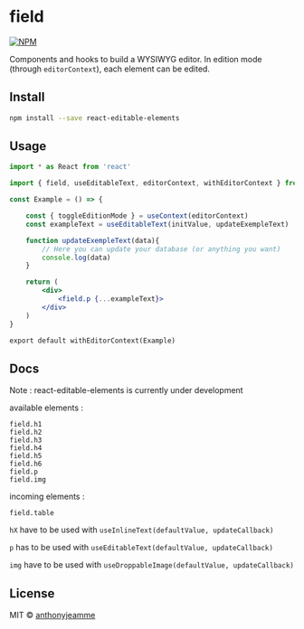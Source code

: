 # field

> 

[![NPM](https://img.shields.io/npm/v/field.svg)](https://www.npmjs.com/package/react-editable-elements)

Components and hooks to build a WYSIWYG editor. In edition mode (through ```editorContext```), each element can be edited.

## Install

```bash
npm install --save react-editable-elements
```

## Usage

```jsx
import * as React from 'react'

import { field, useEditableText, editorContext, withEditorContext } from 'react-editable-elements'

const Example = () => {

	const { toggleEditionMode } = useContext(editorContext)
	const exampleText = useEditableText(initValue, updateExempleText)

	function updateExempleText(data){
		// Here you can update your database (or anything you want)
		console.log(data)
	}

	return (
		<div>
			<field.p {...exampleText}>
		</div>
	)
}

export default withEditorContext(Example)
```

## Docs

Note : react-editable-elements is currently under development

available elements :

	field.h1
	field.h2
	field.h3
	field.h4
	field.h5
	field.h6
	field.p
	field.img

incoming elements :

	field.table

``hX`` have to be used with `useInlineText(defaultValue, updateCallback)`

``p`` has to be used with `useEditableText(defaultValue, updateCallback)`

``img`` have to be used with `useDroppableImage(defaultValue, updateCallback)`

## License

MIT © [anthonyjeamme](https://github.com/anthonyjeamme)
